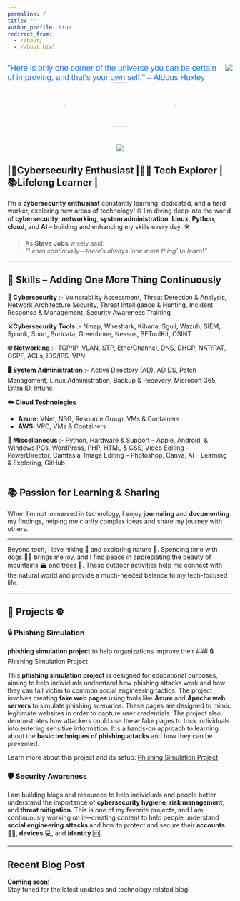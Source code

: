 ```yaml
---
permalink: /
title: ""
author_profile: true
redirect_from: 
  - /about/
  - /about.html
---
```

<!-- _pages folder -->
<!-- visitor badge -->
<div>
    <img align="right" src="https://visitor-badge.laobi.icu/badge?page_id=Kibble7.Kibble7"/>
</div>

<!--Quote-->
<div style="color: #1877F2; font-size: 18px; font-family: Arial, sans-serif;">
    "Here is only one corner of the universe you can be certain of improving, and that's your own self." – Aldous Huxley
</div>


<!-- dog hi image -->
<div align="center">
  <img src="https://media.giphy.com/media/bcKmIWkUMCjVm/giphy.gif" style="border-radius: 80%; width: 250px; height: 100px;" />
</div>
<!-- End of dog hi image-->

<!-- whoami section with animation -->
<h1 align="center">
    <img src="https://readme-typing-svg.herokuapp.com/?font=Righteous&size=35&center=true&vCenter=true&width=500&height=70&duration=4000&lines=👋+who+am+i🐕‍🦺!+;+I'm+Gulshan+Rawat!;" />   
</h1>
<!-- End of whoami section with animation -->


## |🎯Cybersecurity Enthusiast |🚶‍♂️ Tech Explorer |📚Lifelong Learner |

I’m a **cybersecurity enthusiast** constantly learning, dedicated, and a hard worker, exploring new areas of technology! 🌐 I’m diving deep into the world of **cybersecurity**, **networking**, **system administration**, **Linux**, **Python**, **cloud**, and **AI** – building and enhancing my skills every day. 🛠️ 

> As **Steve Jobs** wisely said:  
> *“Learn continually—there’s always ‘one more thing’ to learn!”*  

---

## 🎯 **Skills – Adding One More Thing Continuously**  

 **🔐 Cybersecurity** :- Vulnerability Assessment, Threat Detection & Analysis, Network Architecture Security, Threat Intelligence & Hunting, Incident Response & Management, Security Awareness Training  

**⚔️Cybersecurity Tools** :- Nmap, Wireshark, Kibana, Sguil, Wazuh, SIEM, Splunk, Snort, Suricata, Greenbone, Nessus, SEToolKit, OSINT  

**🌐 Networking** :- TCP/IP, VLAN, STP, EtherChannel, DNS, DHCP, NAT/PAT, OSPF, ACLs, IDS/IPS, VPN  

**🖥️ System Administration** :- Active Directory (AD), AD DS, Patch Management, Linux Administration, Backup & Recovery, Microsoft 365, Entra ID, Intune  

**☁️ Cloud Technologies**  
- **Azure:** VNet, NSG, Resource Group, VMs & Containers  
- **AWS:** VPC, VMs & Containers  

**🧩 Miscellaneous** :- Python, Hardware & Support – Apple, Android, & Windows PCs, WordPress, PHP, HTML & CSS, Video Editing – PowerDirector, Camtasia, Image Editing – Photoshop, Canva, AI – Learning & Exploring, GitHub


---

## 📚 **Passion for Learning & Sharing**  
When I’m not immersed in technology, I enjoy **journaling** and **documenting** my findings, helping me clarify complex ideas and share my journey with others.  

---

Beyond tech, I love hiking 🥾 and exploring nature 🌲. Spending time with dogs 🐕‍🦺 brings me joy, and I find peace in appreciating the beauty of mountains 🏔️ and trees 🌳. These outdoor activities help me connect with the natural world and provide a much-needed balance to my tech-focused life.

---

## 📖 Projects ⚙️

### 🔒 Phishing Simulation
**phishing simulation project** to help organizations improve their ### 🔒 Phishing Simulation Project

This **phishing simulation project** is designed for educational purposes, aiming to help individuals understand how phishing attacks work and how they can fall victim to common social engineering tactics. The project involves creating **fake web pages** using tools like **Azure** and **Apache web servers** to simulate phishing scenarios. These pages are designed to mimic legitimate websites in order to capture user credentials. The project also demonstrates how attackers could use these fake pages to trick individuals into entering sensitive information. It's a hands-on approach to learning about the **basic techniques of phishing attacks** and how they can be prevented.

Learn more about this project and its setup: [Phishing Simulation Project](https://github.com/Kibble7/cybersocialdefend)


### 🛡️ Security Awareness
I am building blogs and resources to help individuals and people better understand the importance of **cybersecurity hygiene**, **risk management**, and **threat mitigation**. This is one of my favorite projects, and I am continuously working on it—creating content to help people understand **social engineering attacks** and how to protect and secure their **accounts** 🧑‍💻, **devices** 💻, and **identity** 🆔.

---

## Recent Blog Post

**Coming soon!**  
Stay tuned for the latest updates and technology related blog!
